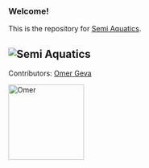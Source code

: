 ### Welcome!
This is the repository for [Semi Aquatics](https://www.semiaquatics.com).

![Semi Aquatics](https://cdn.shopify.com/s/files/1/0276/3305/7867/files/big3_1410x.png?v=1575617303)
---
Contributors: 
[Omer Geva](https://www.linkedin.com/in/omergeva/)

<img src="https://pbs.twimg.com/profile_images/1258834027336867841/jhpubSSD_400x400.jpg" alt="Omer" width="150"/>



